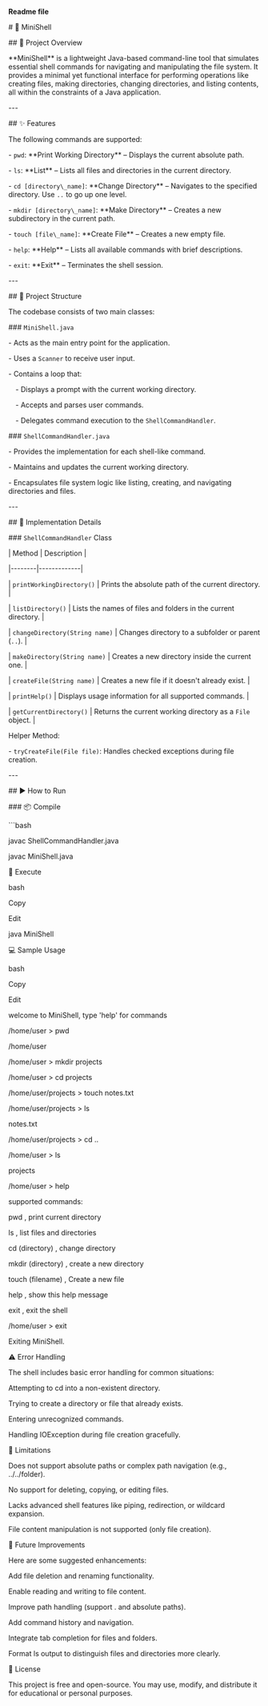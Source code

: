 ﻿**Readme file**


\# 🐚 MiniShell

\## 📖 Project Overview

\*\*MiniShell\*\* is a lightweight Java-based command-line tool that simulates essential shell commands for navigating and manipulating the file system. It provides a minimal yet functional interface for performing operations like creating files, making directories, changing directories, and listing contents, all within the constraints of a Java application.

\---

\## ✨ Features

The following commands are supported:

\- `pwd`: \*\*Print Working Directory\*\* – Displays the current absolute path.

\- `ls`: \*\*List\*\* – Lists all files and directories in the current directory.

\- `cd [directory\_name]`: \*\*Change Directory\*\* – Navigates to the specified directory. Use `..` to go up one level.

\- `mkdir [directory\_name]`: \*\*Make Directory\*\* – Creates a new subdirectory in the current path.

\- `touch [file\_name]`: \*\*Create File\*\* – Creates a new empty file.

\- `help`: \*\*Help\*\* – Lists all available commands with brief descriptions.

\- `exit`: \*\*Exit\*\* – Terminates the shell session.

\---

\## 🧱 Project Structure

The codebase consists of two main classes:

\### `MiniShell.java`

\- Acts as the main entry point for the application.

\- Uses a `Scanner` to receive user input.

\- Contains a loop that:

`  `- Displays a prompt with the current working directory.

`  `- Accepts and parses user commands.

`  `- Delegates command execution to the `ShellCommandHandler`.

\### `ShellCommandHandler.java`

\- Provides the implementation for each shell-like command.

\- Maintains and updates the current working directory.

\- Encapsulates file system logic like listing, creating, and navigating directories and files.

\---

\## 🔧 Implementation Details

\### `ShellCommandHandler` Class

| Method | Description |

\|--------|-------------|

| `printWorkingDirectory()` | Prints the absolute path of the current directory. |

| `listDirectory()` | Lists the names of files and folders in the current directory. |

| `changeDirectory(String name)` | Changes directory to a subfolder or parent (`..`). |

| `makeDirectory(String name)` | Creates a new directory inside the current one. |

| `createFile(String name)` | Creates a new file if it doesn't already exist. |

| `printHelp()` | Displays usage information for all supported commands. |

| `getCurrentDirectory()` | Returns the current working directory as a `File` object. |

Helper Method:

\- `tryCreateFile(File file)`: Handles checked exceptions during file creation.

\---

\## ▶️ How to Run

\### 📦 Compile

\```bash

javac ShellCommandHandler.java

javac MiniShell.java

🚀 Execute

bash

Copy

Edit

java MiniShell

💻 Sample Usage

bash

Copy

Edit

welcome to MiniShell, type 'help' for commands

/home/user > pwd

/home/user

/home/user > mkdir projects

/home/user > cd projects

/home/user/projects > touch notes.txt

/home/user/projects > ls

notes.txt

/home/user/projects > cd ..

/home/user > ls

projects

/home/user > help

supported commands:

pwd , print current directory

ls , list files and directories

cd (directory) , change directory

mkdir (directory) , create a new directory

touch (filename) , Create a new file

help , show this help message

exit , exit the shell

/home/user > exit

Exiting MiniShell.

⚠️ Error Handling

The shell includes basic error handling for common situations:

Attempting to cd into a non-existent directory.

Trying to create a directory or file that already exists.

Entering unrecognized commands.

Handling IOException during file creation gracefully.

🚫 Limitations

Does not support absolute paths or complex path navigation (e.g., ../../folder).

No support for deleting, copying, or editing files.

Lacks advanced shell features like piping, redirection, or wildcard expansion.

File content manipulation is not supported (only file creation).

🔮 Future Improvements

Here are some suggested enhancements:

Add file deletion and renaming functionality.

Enable reading and writing to file content.

Improve path handling (support . and absolute paths).

Add command history and navigation.

Integrate tab completion for files and folders.

Format ls output to distinguish files and directories more clearly.

📝 License

This project is free and open-source. You may use, modify, and distribute it for educational or personal purposes.




